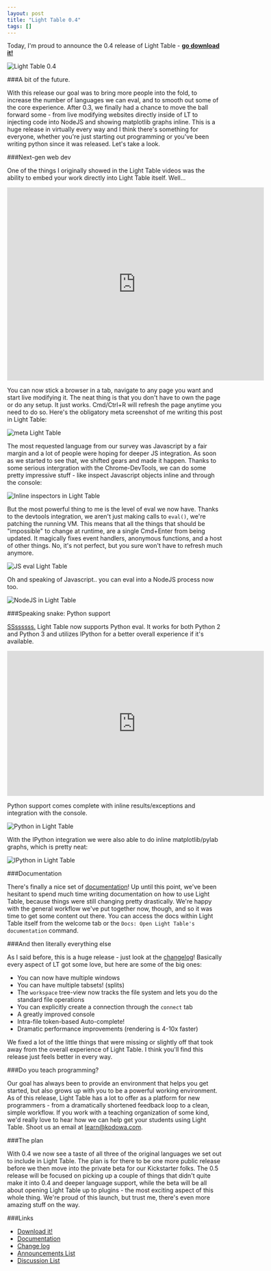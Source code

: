 ```yaml
---
layout: post
title: "Light Table 0.4"
tags: []
---
```


Today, I'm proud to announce the 0.4 release of Light Table - **[go download it!][lt]**

![Light Table 0.4](/images/040/lt.png)

###A bit of the future.

With this release our goal was to bring more people into the fold, to increase the number of languages we can eval, and to smooth out some of the core experience. After 0.3, we finally had a chance to move the ball forward some - from live modifying websites directly inside of LT to injecting code into NodeJS and showing matplotlib graphs inline. This is a huge release in virtually every way and I think there's something for everyone, whether you're just starting out programming or you've been writing python since it was released. Let's take a look.

###Next-gen web dev

One of the things I originally showed in the Light Table videos was the ability to embed your work directly into Light Table itself. Well...

<iframe width="600" height="450" src="http://www.youtube.com/embed/gtXpOD6jFls?rel=0" frameborder="0" allowfullscreen></iframe>

You can now stick a browser in a tab, navigate to any page you want and start live modifying it. The neat thing is that you don't have to own the page or do any setup. It just works. Cmd/Ctrl+R will refresh the page anytime you need to do so. Here's the obligatory meta screenshot of me writing this post in Light Table:

![meta Light Table](/images/040/blog.png)

The most requested language from our survey was Javascript by a fair margin and a lot of people were hoping for deeper JS integration. As soon as we started to see that, we shifted gears and made it happen. Thanks to some serious intergration with the Chrome-DevTools, we can do some pretty impressive stuff - like inspect Javascript objects inline and through the console:

![Inline inspectors in Light Table](/images/040/inspector.png)

But the most powerful thing to me is the level of eval we now have. Thanks to the devtools integration, we aren't just making calls to `eval()`, we're patching the running VM. This means that all the things that should be "impossible" to change at runtime, are a single Cmd+Enter from being updated. It magically fixes event handlers, anonymous functions, and a host of other things. No, it's not perfect, but you sure won't have to refresh much anymore.

![JS eval Light Table](/images/040/cube.png)

Oh and speaking of Javascript.. you can eval into a NodeJS process now too.

![NodeJS in Light Table](/images/040/node.png)

###Speaking snake: Python support

[SSssssss.][bash] Light Table now supports Python eval. It works for both Python 2 and Python 3 and utilizes IPython for a better overall experience if it's available.

<iframe width="600" height="338" src="http://www.youtube.com/embed/V2rOTrnqqtg?rel=0" frameborder="0" allowfullscreen></iframe>

Python support comes complete with inline results/exceptions and integration with the console.

![Python in Light Table](/images/040/pyinline.png)

With the IPython integration we were also able to do inline matplotlib/pylab graphs, which is pretty neat:

![IPython in Light Table](/images/040/ipygraphs.png)

###Documentation

There's finally a nice set of [documentation][docs]! Up until this point, we've been hesitant to spend much time writing documentation on how to use Light Table, because things were still changing pretty drastically. We're happy with the general workflow we've put together now, though, and so it was time to get some content out there. You can access the docs within Light Table itself from the welcome tab or the `Docs: Open Light Table's documentation` command.

###And then literally everything else

As I said before, this is a huge release - just look at the [changelog][ch]! Basically every aspect of LT got some love, but here are some of the big ones:

* You can now have multiple windows
* You can have multiple tabsets! (splits)
* The `workspace` tree-view now tracks the file system and lets you do the standard file operations
* You can explicitly create a connection through the `connect` tab
* A greatly improved console
* Intra-file token-based Auto-complete!
* Dramatic performance improvements (rendering is 4-10x faster)

We fixed a lot of the little things that were missing or slightly off that took away from the overall experience of Light Table. I think you'll find this release just feels better in every way.

###Do you teach programming?

Our goal has always been to provide an environment that helps you get started, but also grows up with you to be a powerful working environment. As of this release, Light Table has a lot to offer as a platform for new programmers - from a dramatically shortened feedback loop to a clean, simple workflow. If you work with a teaching organization of some kind, we'd really love to hear how we can help get your students using Light Table. Shoot us an email at learn@kodowa.com.

###The plan

With 0.4 we now see a taste of all three of the original languages we set out to include in Light Table. The plan is for there to be one more public release before we then move into the private beta for our Kickstarter folks. The 0.5 release will be focused on picking up a couple of things that didn't quite make it into 0.4 and deeper language support, while the beta will be all about opening Light Table up to plugins - the most exciting aspect of this whole thing. We're proud of this launch, but trust me, there's even more amazing stuff on the way.

###Links
* [Download it!][lt]
* [Documentation][docs]
* [Change log][ch]
* [Announcements List][ann]
* [Discussion List][disc]

[ch]: https://github.com/Kodowa/Light-Table-Playground/blob/master/README.md
[docs]: http://docs.lighttable.com
[lt]: http://www.lighttable.com/
[gh]: https://github.com/Kodowa/Light-Table-Playground/issues
[ann]: https://groups.google.com/forum/?fromgroups#!forum/light-table
[disc]: https://groups.google.com/forum/?fromgroups#!forum/light-table-discussion
[bash]: http://bash.org/?400459